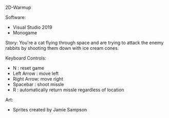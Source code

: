 2D-Warmup

Software: 
- Visual Studio 2019
- Monogame


Story: 
You're a cat flying through space and are trying to attack the enemy rabbits by shooting them down with ice cream cones. 


Keyboard Controls:
- N : reset game
- Left Arrow : move left
- Right Arrow: move right
- Spacebar : shoot missle
- R : automatically return missle regardless of location

Art:
- Sprites created by Jamie Sampson